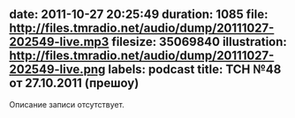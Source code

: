 date: 2011-10-27 20:25:49
duration: 1085
file: http://files.tmradio.net/audio/dump/20111027-202549-live.mp3
filesize: 35069840
illustration: http://files.tmradio.net/audio/dump/20111027-202549-live.png
labels: podcast
title: ТСН №48 от 27.10.2011 (прешоу)
---
Описание записи отсутствует.
